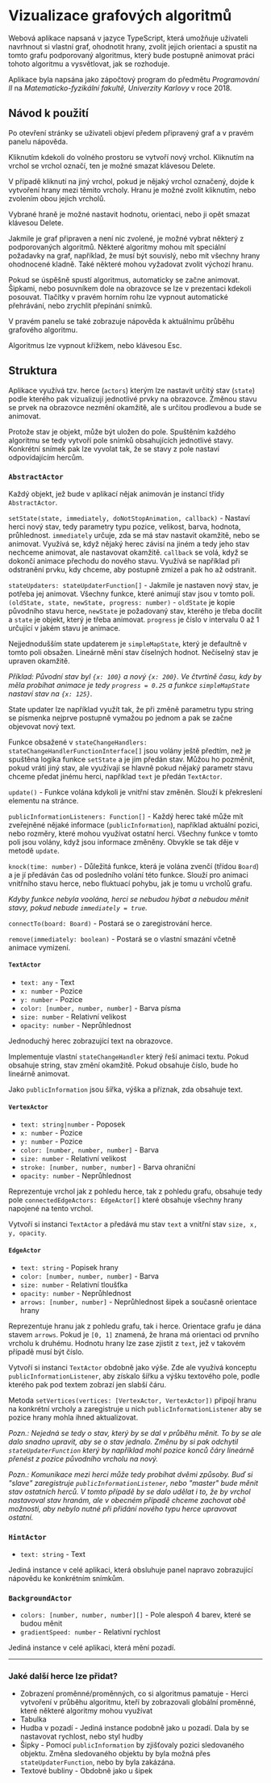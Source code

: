 # Vizualizace grafových algoritmů

Webová aplikace napsaná v jazyce TypeScript, která umožňuje uživateli navrhnout si vlastní graf, ohodnotit hrany, zvolit jejich orientaci a spustit na tomto grafu podporovaný algoritmus, který bude postupně animovat práci tohoto algoritmu a vysvětlovat, jak se rozhoduje.

Aplikace byla napsána jako zápočtový program do předmětu *Programování II* na *Matematicko-fyzikální fakultě, Univerzity Karlovy* v roce 2018.

## Návod k použití

Po otevření stránky se uživateli objeví předem připravený graf a v pravém panelu nápověda.

Kliknutím kdekoli do volného prostoru se vytvoří nový vrchol. Kliknutím na vrchol se vrchol označí, ten je možné smazat klávesou Delete.

V případě kliknutí na jiný vrchol, pokud je nějaký vrchol označený, dojde k vytvoření hrany mezi těmito vrcholy. Hranu je možné zvolit kliknutím, nebo zvolením obou jejich vrcholů.

Vybrané hraně je možné nastavit hodnotu, orientaci, nebo ji opět smazat klávesou Delete.

Jakmile je graf připraven a není nic zvolené, je možné vybrat některý z podporovaných algoritmů. Některé algoritmy mohou mít speciální požadavky na graf, například, že musí být souvislý, nebo mít všechny hrany ohodnocené kladně. Také některé mohou vyžadovat zvolit výchozí hranu.

Pokud se úspěšně spustí algoritmus, automaticky se začne animovat. Šipkami, nebo posuvníkem dole na obrazovce se lze v prezentaci kdekoli posouvat. Tlačítky v pravém horním rohu lze vypnout automatické přehrávání, nebo zrychlit přepínání snímků.

V pravém panelu se také zobrazuje nápověda k aktuálnímu průběhu grafového algoritmu.

Algoritmus lze vypnout křížkem, nebo klávesou Esc.

## Struktura

Aplikace využívá tzv. herce (`actors`) kterým lze nastavit určitý stav (`state`) podle kterého pak vizualizují jednotlivé prvky na obrazovce. Změnou stavu se prvek na obrazovce nezmění okamžitě, ale s určitou prodlevou a bude se animovat.

Protože stav je objekt, může být uložen do pole. Spuštěním každého algoritmu se tedy vytvoří pole snímků obsahujících jednotlivé stavy. Konkrétní snímek pak lze vyvolat tak, že se stavy z pole nastaví odpovídajícím hercům.

### `AbstractActor`
Každý objekt, jež bude v aplikací nějak animován je instancí třídy `AbstractActor`.

`setState(state, immediately, doNotStopAnimation, callback)` - Nastaví herci nový stav, tedy parametry typu pozice, velikost, barva, hodnota, průhlednost. `immediately` určuje, zda se má stav nastavit okamžitě, nebo se animovat. Využívá se, když nějaký herec závisí na jiném a tedy jeho stav nechceme animovat, ale nastavovat okamžitě. `callback` se volá, když se dokončí animace přechodu do nového stavu. Využívá se například při odstranění prvku, kdy chceme, aby postupně zmizel a pak ho až odstranit.

`stateUpdaters: stateUpdaterFunction[]` - Jakmile je nastaven nový stav, je potřeba jej animovat. Všechny funkce, které animují stav jsou v tomto poli. `(oldState, state, newState, progress: number)` - `oldState` je kopie původního stavu herce, `newState` je požadovaný stav, kterého je třeba docílit a `state` je objekt, který je třeba animovat. `progress` je číslo v intervalu 0 až 1 určující v jakém stavu je animace.

Nejjednodušším state updaterem je `simpleMapState`, který je defaultně v tomto poli obsažen. Lineárně mění stav číselných hodnot. Nečíselný stav je upraven okamžitě.

*Příklad: Původní stav byl `{x: 100}` a nový `{x: 200}`. Ve čtvrtině času, kdy by měla probíhat animace je tedy `progress = 0.25` a funkce `simpleMapState` nastaví stav na `{x: 125}`.*

State updater lze například využít tak, že při změně parametru typu string se písmenka nejprve postupně vymažou po jednom a pak se začne objevovat nový text.

Funkce obsažené v `stateChangeHandlers: stateChangeHandlerFunctionInterface[]` jsou volány ještě předtím, než je spuštěna logika funkce `setState` a je jim předán stav. Můžou ho pozměnit, pokud vrátí jiný stav, ale využívají se hlavně pokud nějaký parametr stavu chceme předat jinému herci, například `text` je předán `TextActor`.

`update()` - Funkce volána kdykoli je vnitřní stav změněn. Slouží k překreslení elementu na stránce.

`publicInformationListeners: Function[]` - Každý herec také může mít zveřejněné nějaké informace (`publicInformation`), například aktuální pozici, nebo rozměry, které mohou využívat ostatní herci. Všechny funkce v tomto poli jsou volány, když jsou informace změněny. Obvykle se tak děje v metodě `update`.

`knock(time: number)` - Důležitá funkce, která je volána zvenčí (třídou `Board`) a je jí předáván čas od posledního volání této funkce. Slouží pro animaci vnitřního stavu herce, nebo fluktuací pohybu, jak je tomu u vrcholů grafu.

*Kdyby funkce nebyla voolána, herci se nebudou hýbat a nebudou měnit stavy, pokud nebude `immediately = true`.*

`connectTo(board: Board)` - Postará se o zaregistrování herce.

`remove(immediately: boolean)` - Postará se o vlastní smazání včetně animace vymizení.

#### `TextActor`
* `text: any` - Text
* `x: number` - Pozice
* `y: number` - Pozice
* `color: [number, number, number]` - Barva písma
* `size: number` - Relativní velikost
* `opacity: number` - Neprůhlednost

Jednoduchý herec zobrazující text na obrazovce. 

Implementuje vlastní `stateChangeHandler` který řeší animaci textu. Pokud obsahuje string, stav změní okamžitě. Pokud obsahuje číslo, bude ho lineárně animovat.

Jako `publicInformation` jsou šířka, výška a příznak, zda obsahuje text.

#### `VertexActor`
* `text: string|number` - Poposek
* `x: number` - Pozice
* `y: number` - Pozice
* `color: [number, number, number]` - Barva
* `size: number` - Relativní velikost
* `stroke: [number, number, number]` - Barva ohraniční 
* `opacity: number` - Neprůhlednost

Reprezentuje vrchol jak z pohledu herce, tak z pohledu grafu, obsahuje tedy pole `connectedEdgeActors: EdgeActor[]` které obsahuje všechny hrany napojené na tento vrchol.

Vytvoří si instanci `TextActor` a předává mu stav `text` a vnitřní stav `size, x, y, opacity`.

#### `EdgeActor`
* `text: string` - Popisek hrany
* `color: [number, number, number]` - Barva
* `size: number` - Relativní tloušťka
* `opacity: number` - Neprůhlednost
* `arrows: [number, number]` - Neprůhlednost šipek a současně orientace hrany

Reprezentuje hranu jak z pohledu grafu, tak i herce. Orientace grafu je dána stavem `arrows`. Pokud je `[0, 1]` znamená, že hrana má orientaci od prvního vrcholu k druhému. Hodnotu hrany lze zase zjistit z `text`, jež v takovém případě musí být číslo.

Vytvoří si instanci `TextActor` obdobně jako výše. Zde ale využívá konceptu `publicInformationListener`, aby získalo šířku a výšku textového pole, podle kterého pak pod textem zobrazí jen slabší čáru.

Metoda `setVertices(vertices: [VertexActor, VertexActor])` připojí hranu na konkrétní vrcholy a zaregistruje u nich `publicInformationListener` aby se pozice hrany mohla ihned aktualizovat.

*Pozn.: Nejedná se tedy o stav, který by se dal v průběhu měnit. To by se ale dalo snadno upravit, aby se o stav jednalo. Změnu by si pak odchytil `stateUpdaterFunction` který by například mohl pozice konců čáry lineárně přenést z pozice původního vrcholu na nový.*

*Pozn.: Komunikace mezi herci může tedy probíhat dvěmi způsoby. Buď si "slave" zaregistruje `publicInformationListener`, nebo "master" bude měnit stav ostatních herců. V tomto případě by se dalo udělat i to, že by vrchol nastavoval stav hranám, ale v obecném případě chceme zachovat obě možnosti, aby nebylo nutné při přidání nového typu herce upravovat ostatní.*

### `HintActor`
* `text: string` - Text

Jediná instance v celé aplikaci, která obsluhuje panel napravo zobrazující nápovědu ke konkrétním snímkům.

### `BackgroundActor`
* `colors: [number, number, number][]` - Pole alespoň 4 barev, které se budou měnit
* `gradientSpeed: number` - Relativní rychlost

Jediná instance v celé aplikaci, která mění pozadí.

---

### Jaké další herce lze přidat?
* Zobrazení proměnné/proměnných, co si algoritmus pamatuje - Herci vytvoření v průběhu algoritmu, kteří by zobrazovali globální proměnné, které některé algoritmy mohou využívat
* Tabulka
* Hudba v pozadí - Jediná instance podobně jako u pozadí. Dala by se nastavovat rychlost, nebo styl hudby
* Šipky - Pomocí `publicInformation` by zjišťovaly pozici sledovaného objektu. Změna sledovaného objektu by byla možná přes `stateUpdaterFunction`, nebo by byla zakázána.
* Textové bubliny - Obdobně jako u šipek


